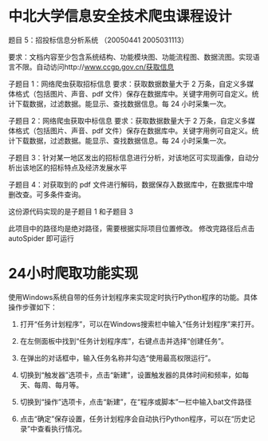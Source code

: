 # 中北大学信息安全技术爬虫课程设计

题目 5：招投标信息分析系统 （20050441 2005031113）

要求：文档内容至少包含系统结构、功能模块图、功能流程图、数据流图。实现语言不限。自动访问http://www.ccgp.gov.cn/获取信息

子题目 1：网络爬虫获取招标信息 要求：获取数据数量大于 2 万条，自定义多媒体格式（包括图片、声音、pdf 文件）保存在数据库中。关键字用例可自定义。统计下载数据，过滤数据。能显示、查找数据信息。每 24 小时采集一次。

子题目 2：网络爬虫获取中标信息 要求：获取数据数量大于 2 万条，自定义多媒体格式（包括图片、声音、pdf 文件）保存在数据库中。关键字用例可自定义。统计下载数据，过滤数据。能显示、查找数据信息。每 24 小时采集一次。

子题目 3：针对某一地区发出的招标信息进行分析，对该地区可实现画像，自动分析出该地区的招标特点及经济发展水平

子题目 4：对获取到的 pdf 文件进行解码，数据保存入数据库中，在数据库中增删改查。可多条件查询。

这份源代码实现的是子题目 1 和子题目 3

此项目中的路径均是绝对路径，需要根据实际项目位置修改。
修改完路径后点击 autoSpider 即可运行


# 24小时爬取功能实现

使用Windows系统自带的任务计划程序来实现定时执行Python程序的功能。具体操作步骤如下：

1. 打开“任务计划程序”，可以在Windows搜索栏中输入“任务计划程序”来打开。

2. 在左侧面板中找到“任务计划程序库”，右键点击并选择“创建任务”。

3. 在弹出的对话框中，输入任务名称并勾选“使用最高权限运行”。

4. 切换到“触发器”选项卡，点击“新建”，设置触发器的具体时间和频率，如每天、每周、每月等。

5. 切换到“操作”选项卡，点击“新建”，在“程序或脚本”一栏中输入bat文件路径

6. 点击“确定”保存设置，任务计划程序会自动执行Python程序，可以在“历史记录”中查看执行情况。
